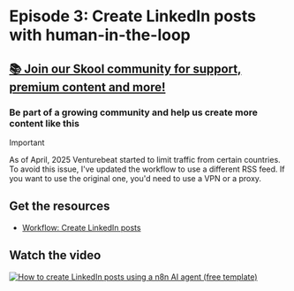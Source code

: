 # Episode 3: Create LinkedIn posts with human-in-the-loop

## [📚 Join our Skool community for support, premium content and more!](https://www.skool.com/ai-agents-az/about?gw3)

### Be part of a growing community and help us create more content like this

> [!IMPORTANT]
> As of April, 2025 Venturebeat started to limit traffic from certain countries. To avoid this issue, I've updated the workflow to use a different RSS feed. If you want to use the original one, you'd need to use a VPN or a proxy.

## Get the resources

- [Workflow: Create LinkedIn posts](Create_a_LinkedIn_post__with_approval_updated.json)

## Watch the video

[![How to create LinkedIn posts using a n8n AI agent (free template)](https://img.youtube.com/vi/o_oSYl6gSO8/0.jpg)](https://www.youtube.com/watch?v=o_oSYl6gSO8)
